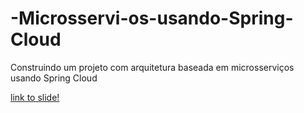 # -Microsservi-os-usando-Spring-Cloud
 Construindo um projeto com arquitetura baseada em microsserviços usando Spring Cloud
 
 [link to slide!](https://speakerdeck.com/kamilahsantos/spring-cloud-primeiros-passos-para-o-desenvolvimento-de-microsservicos-utilizando-java-e-spring?slide=28)
